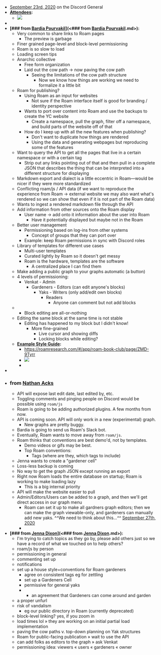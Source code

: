 - [September 23rd, 2020](<September 23rd, 2020.md>) on the Discord General 
- **[Attendees](<Attendees.md>):**
    - ![](https://firebasestorage.googleapis.com/v0/b/firescript-577a2.appspot.com/o/imgs%2Fapp%2FArtOfGig%2FBYimELcHYf.png?alt=media&token=54d36bf2-3836-4c3e-8a4e-f9858f8149bd)
- 
- **[### from [Bardia Pourvakil](<Bardia Pourvakil.md>)](<### from [Bardia Pourvakil](<Bardia Pourvakil.md>).md>):**
    - Very common to share links to Roam pages
        - The preview is garbage
    - Finer grained page-level and block-level permissioning
    - Roam is so slow to load
    - Loading screen tips
    - Anarchic collective
        - Free form organization
        - Laid out the cow path -> now paving the cow path
            - Seeing the limitations of the cow path structure
                - Now we know how things are working we need to formalize it a little bit
    - Roam for publishing?
        - Using Roam as an input for websites
            - Not sure if the Roam interface itself is good for branding / identity perspective
        - Wants to port over content into Roam and use the backups to create the YC website
            - Create a namespace, pull the graph, filter off a namespace, and build parts of the website off of that 
        - How do I keep up with all the new features when publishing?
            - Don't want to duplicate how things are rendered
            - Using the data and generating webpages but reproducing some of the features
    - Want to query the API to get all the pages that live in a certain namespace or with a certain tag
        - Strip out any links pointing out of that and then pull in a complete JSON that describes the thing that can be interpreted into a different structure for displaying
    - Markdown export and dialect is a little eccentric in Roam—would be nicer if they were more standardized
    - Conflicting roam/js / API data (if we want to reproduce the experience from Roam -> external website we may also want what's rendered so we can show that even if it is not part of the Roam data)
    - Wants to ingest a rendered markdown file through the API
    - Add information from other sources onto the Roam display
        - User name -> add onto it information about the user into Roam
            - Have it potentially displayed but maybe not in the Roam
    - Better user management
        - Permissioning based on log-ins from other systems
            - Concept of groups that they can port over
        - Example: keep Roam permissions in sync with Discord roles
    - Library of templates for different use cases
        - Multi-user templates
        - Curated lightly by Roam so it doesn't get messy
        - Roam is the hardware, templates are the software
            - A centralized place I can find them 
    - Make adding a public graph to your graphs automatic (a button)
    - 4 levels of permissioning:
        - Venkat - Admin
            - Gardeners - Editors (can edit anyone's blocks)
                - Yaks - Writers (only add/edit own blocks)
                    - Readers
                        - Anyone can comment but not add blocks
    - - Block editing are all-or-nothing
    - Editing the same block at the same time is not stable
        - Editing has happened to my block but I didn't know!
            - More fine-grained
                - Live cursor and showing diffs
                - Locking blocks while editing?
    - **[Example Style Guide](<Example Style Guide.md>):**
        - https://roamresearch.com/#/app/roam-book-club/page/ZMD-9Tyrr
        - ![](https://firebasestorage.googleapis.com/v0/b/firescript-577a2.appspot.com/o/imgs%2Fapp%2FArtOfGig%2FrstgUblcqG.png?alt=media&token=af3b672b-941c-4f5d-ab74-ab4a3069f623)
        - 
- 
- ### from [Nathan Acks](<Nathan Acks.md>)
    - API will expose last edit date, last edited by, etc.
    - Toggling comments and pinging people on Discord would be possible using `roam/js`
    - Roam is going to be adding authorized plugins. A few months from now.
    - API is coming soon. API will only work in a new (experimental) graph.
        - New graphs are pretty buggy.
    - Bardia is going to send us Roam's Slack bot.
    - Eventually, Roam wants to move away from `roam/js`.
    - Roam thinks that conventions are best demo'd, not by templates.
        - Demo videos or gifs may be best.
        - Top Roam conventions:
            - Tags (where are they, which tags to include)
    - Jenna wants to create a "gardener cell"
    - Loss-less backup is coming
    - No way to get the graph JSON except running an export
    - Right now Roam loads the entire database on startup; Roam is working to make loading lazy
        - This is a big internal priority
    - API will make the website easier to pull
    - Admin/Editors/Users can be added to a graph, and then we'll get direct access in our graph menu
        - Roam can set it up to make all gardners graph editors; then we can make the graph viewable-only, and gardeners can manually add new yaks. ^^We need to think about this...^^ [September 27th, 2020](<September 27th, 2020.md>)
        - 
- **[### from [Jenna Dixon](<Jenna Dixon.md>)](<### from [Jenna Dixon](<Jenna Dixon.md>).md>):**
    - I'm trying to catch topics as they go by, please add others just so we have a record of what we touched on to help others?
    - roam/js by person
    - permissioning in general
    - commenting set up
    - notifications
    - set up a house style+conventions for Roam gardeners
        - agree on consistent tags eg for zettling
        - set up a Gardeners Cell
        - permissive for general yaks 
        - + an agreement that Gardeners can come around and garden
    - a proper unfurl
    - risk of vandalism
        - eg our public directory in Roam (currently deprecated)
    - block-level linking? yes, if you zoom in
    - load times lol » they are working on an initial partial load implementation
    - paving the cow paths v. top-down planning on Yak structures
    - Roam for public-facing publication » wait to use the API
    - can add folks as editors to the graph » ask Venkat
    - permissioning idea: viewers « users « gardeners « owner
